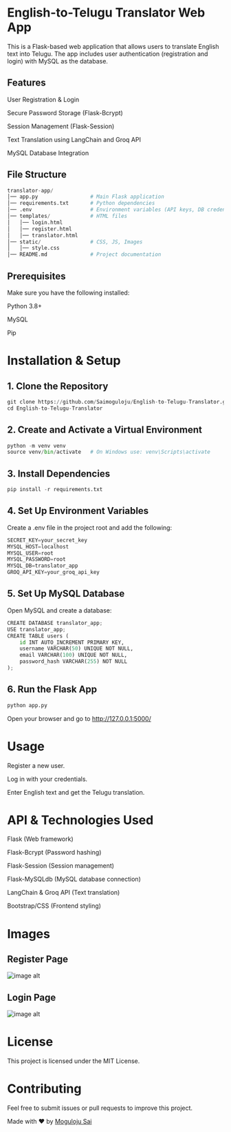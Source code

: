# English-to-Telugu Translator Web App
This is a Flask-based web application that allows users to translate English text into Telugu. The app includes user authentication (registration and login) with MySQL as the database.

## Features
User Registration & Login

Secure Password Storage (Flask-Bcrypt)

Session Management (Flask-Session)

Text Translation using LangChain and Groq API

MySQL Database Integration

## File Structure
```python
translator-app/
│── app.py                 # Main Flask application
│── requirements.txt       # Python dependencies
│── .env                   # Environment variables (API keys, DB credentials)
│── templates/             # HTML files
│   │── login.html
│   │── register.html
│   │── translator.html
│── static/                # CSS, JS, Images
│   │── style.css
│── README.md              # Project documentation
```

## Prerequisites

Make sure you have the following installed:

Python 3.8+

MySQL

Pip

# Installation & Setup

## 1. Clone the Repository
```python
git clone https://github.com/Saimoguloju/English-to-Telugu-Translator.git
cd English-to-Telugu-Translator
```
 

## 2. Create and Activate a Virtual Environment
```python
python -m venv venv
source venv/bin/activate   # On Windows use: venv\Scripts\activate
```

## 3. Install Dependencies
```python
pip install -r requirements.txt
```

## 4. Set Up Environment Variables

Create a .env file in the project root and add the following:
```python
SECRET_KEY=your_secret_key
MYSQL_HOST=localhost
MYSQL_USER=root
MYSQL_PASSWORD=root
MYSQL_DB=translator_app
GROQ_API_KEY=your_groq_api_key
```

## 5. Set Up MySQL Database

Open MySQL and create a database:
```python
CREATE DATABASE translator_app;
USE translator_app;
CREATE TABLE users (
    id INT AUTO_INCREMENT PRIMARY KEY,
    username VARCHAR(50) UNIQUE NOT NULL,
    email VARCHAR(100) UNIQUE NOT NULL,
    password_hash VARCHAR(255) NOT NULL
);
```

## 6. Run the Flask App
```python
python app.py
```
Open your browser and go to http://127.0.0.1:5000/

# Usage

Register a new user.

Log in with your credentials.

Enter English text and get the Telugu translation.

# API & Technologies Used

Flask (Web framework)

Flask-Bcrypt (Password hashing)

Flask-Session (Session management)

Flask-MySQLdb (MySQL database connection)

LangChain & Groq API (Text translation)

Bootstrap/CSS (Frontend styling)

# Images
## Register Page
![image alt](https://github.com/Saimoguloju/English-to-Telugu-Translator/blob/main/Images/Register.png)

## Login Page
![image alt](https://github.com/Saimoguloju/English-to-Telugu-Translator/blob/main/Images/Login.png)

# License

This project is licensed under the MIT License.

# Contributing

Feel free to submit issues or pull requests to improve this project.

Made with ❤️ by [Moguloju Sai](https://linktr.ee/Moguloju_Sai)
